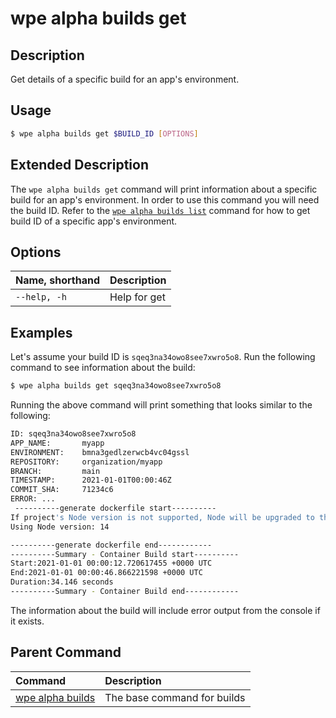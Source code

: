 # wpe alpha builds get

## Description
Get details of a specific build for an app's environment.

## Usage

```bash
$ wpe alpha builds get $BUILD_ID [OPTIONS]
```

## Extended Description

The `wpe alpha builds get` command will print information about a specific build for an app's environment. In order to use this command you will need the build ID. Refer to the [`wpe alpha builds list`](/reference/cli/wpe/alpha/builds/list) command for how to get build ID of a specific app's environment.

## Options

| Name, shorthand     | Description  |
|:--------------------|:-------------|
| `--help, -h`        | Help for get |

## Examples

Let's assume your build ID is `sqeq3na34owo8see7xwro5o8`. Run the following command to see information about the build:

```bash
$ wpe alpha builds get sqeq3na34owo8see7xwro5o8
```

Running the above command will print something that looks similar to the following:

```bash
ID: sqeq3na34owo8see7xwro5o8
APP_NAME:       myapp
ENVIRONMENT:    bmna3gedlzerwcb4vc04gssl
REPOSITORY:     organization/myapp
BRANCH:         main
TIMESTAMP:      2021-01-01T00:00:46Z
COMMIT_SHA:     71234c6
ERROR: ...
 ----------generate dockerfile start----------
If project's Node version is not supported, Node will be upgraded to the project's closest supported version.
Using Node version: 14

----------generate dockerfile end------------
----------Summary - Container Build start----------
Start:2021-01-01 00:00:12.720617455 +0000 UTC
End:2021-01-01 00:00:46.866221598 +0000 UTC
Duration:34.146 seconds
----------Summary - Container Build end------------
```

The information about the build will include error output from the console if it exists.

## Parent Command
| Command                                             | Description                 |
|:----------------------------------------------------|:----------------------------|
| [wpe alpha builds](/reference/cli/wpe/alpha/builds) | The base command for builds |
